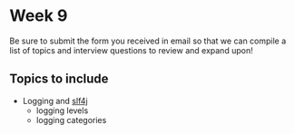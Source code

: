 # Week 9

Be sure to submit the form you received in email so that we can compile a list of topics and interview questions to review and expand upon!

## Topics to include
- Logging and [slf4j](https://www.slf4j.org/)
  - logging levels
  - logging categories
